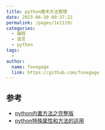 ```yaml
---
title: python魔术方法整理
date: 2023-06-30 09:37:22
permalink: /pages/1e1119/
categories:
  - 编程
  - 语言
  - python
tags:
  - 
author: 
  name: fovegage
  link: https://github.com/fovegage
---
```

## 参考

- [python内置方法之完整版](https://blog.csdn.net/u012332571/article/details/70141438)
- [python特殊属性和方法的运用](https://blog.csdn.net/business122/article/details/7568446)